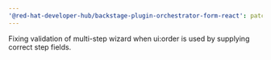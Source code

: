 ```yaml
---
'@red-hat-developer-hub/backstage-plugin-orchestrator-form-react': patch
---
```


Fixing validation of multi-step wizard when ui:order is used by supplying correct step fields.

